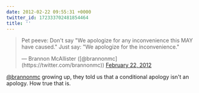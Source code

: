 ```yaml
---
date: 2012-02-22 09:55:31 +0000
twitter_id: 172333702481854464
title: ''
---
```


<blockquote class="twitter-tweet"><p lang="en" dir="ltr">Pet peeve: Don&#39;t say &quot;We apologize for any inconvenience this MAY have caused.&quot; Just say: &quot;We apologize for the inconvenience.&quot;</p>&mdash; Brannon McAllister ([@brannonmc](https://twitter.com/brannonmc)) <a href="https://twitter.com/brannonmc/status/172321407370399744?ref_src=twsrc%5Etfw">February 22, 2012</a></blockquote>
<script async src="https://platform.twitter.com/widgets.js" charset="utf-8"></script>

[@brannonmc](https://twitter.com/brannonmc) growing up, they told us that a conditional apology isn't an apology. How true that is.
